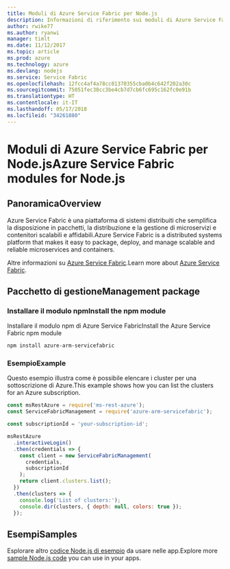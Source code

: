 ```yaml
---
title: Moduli di Azure Service Fabric per Node.js
description: Informazioni di riferimento sui moduli di Azure Service Fabric per Node.js
author: rwike77
ms.author: ryanwi
manager: timlt
ms.date: 11/12/2017
ms.topic: article
ms.prod: azure
ms.technology: azure
ms.devlang: nodejs
ms.service: Service Fabric
ms.openlocfilehash: 12fcc4af4a78cc01370355cba0b4c642f202a30c
ms.sourcegitcommit: 75051fec38cc3be4cb7d7cb6fc695c162fc0e91b
ms.translationtype: HT
ms.contentlocale: it-IT
ms.lasthandoff: 05/17/2018
ms.locfileid: "34261880"
---
```

# <a name="azure-service-fabric-modules-for-nodejs"></a><span data-ttu-id="82254-103">Moduli di Azure Service Fabric per Node.js</span><span class="sxs-lookup"><span data-stu-id="82254-103">Azure Service Fabric modules for Node.js</span></span>

## <a name="overview"></a><span data-ttu-id="82254-104">Panoramica</span><span class="sxs-lookup"><span data-stu-id="82254-104">Overview</span></span>

<span data-ttu-id="82254-105">Azure Service Fabric è una piattaforma di sistemi distribuiti che semplifica la disposizione in pacchetti, la distribuzione e la gestione di microservizi e contenitori scalabili e affidabili.</span><span class="sxs-lookup"><span data-stu-id="82254-105">Azure Service Fabric is a distributed systems platform that makes it easy to package, deploy, and manage scalable and reliable microservices and containers.</span></span>

<span data-ttu-id="82254-106">Altre informazioni su [Azure Service Fabric](https://docs.microsoft.com/azure/service-fabric/service-fabric-overview).</span><span class="sxs-lookup"><span data-stu-id="82254-106">Learn more about [Azure Service Fabric](https://docs.microsoft.com/azure/service-fabric/service-fabric-overview).</span></span>

## <a name="management-package"></a><span data-ttu-id="82254-107">Pacchetto di gestione</span><span class="sxs-lookup"><span data-stu-id="82254-107">Management package</span></span>

### <a name="install-the-npm-module"></a><span data-ttu-id="82254-108">Installare il modulo npm</span><span class="sxs-lookup"><span data-stu-id="82254-108">Install the npm module</span></span>

<span data-ttu-id="82254-109">Installare il modulo npm di Azure Service Fabric</span><span class="sxs-lookup"><span data-stu-id="82254-109">Install the Azure Service Fabric npm module</span></span>

```bash
npm install azure-arm-servicefabric
```

### <a name="example"></a><span data-ttu-id="82254-110">Esempio</span><span class="sxs-lookup"><span data-stu-id="82254-110">Example</span></span>

<span data-ttu-id="82254-111">Questo esempio illustra come è possibile elencare i cluster per una sottoscrizione di Azure.</span><span class="sxs-lookup"><span data-stu-id="82254-111">This example shows how you can list the clusters for an Azure subscription.</span></span>

```javascript
const msRestAzure = require('ms-rest-azure');
const ServiceFabricManagement = require('azure-arm-servicefabric');

const subscriptionId = 'your-subscription-id';

msRestAzure
  .interactiveLogin()
  .then(credentials => {
    const client = new ServiceFabricManagement(
      credentials,
      subscriptionId
    );
    return client.clusters.list();
  })
  .then(clusters => {
    console.log('List of clusters:');
    console.dir(clusters, { depth: null, colors: true });
  });
```

## <a name="samples"></a><span data-ttu-id="82254-112">Esempi</span><span class="sxs-lookup"><span data-stu-id="82254-112">Samples</span></span>

<span data-ttu-id="82254-113">Esplorare altro [codice Node.js di esempio](https://azure.microsoft.com/resources/samples/?platform=nodejs) da usare nelle app.</span><span class="sxs-lookup"><span data-stu-id="82254-113">Explore more [sample Node.js code](https://azure.microsoft.com/resources/samples/?platform=nodejs) you can use in your apps.</span></span>

